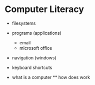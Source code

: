 # Computer Literacy
* filesystems
* programs (applications)
	* email
	* microsoft office
* navigation (windows)
* keyboard shortcuts

* what is a computer
** how does work